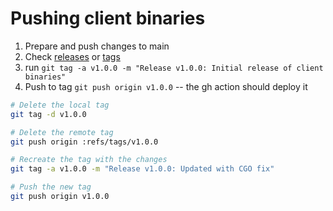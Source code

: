 # Pushing client binaries

1. Prepare and push changes to main
2. Check [releases](https://github.com/Johnkhk/cli_chat_app/releases) or [tags](https://github.com/Johnkhk/cli_chat_app/tags)
3. run `git tag -a v1.0.0 -m "Release v1.0.0: Initial release of client binaries"`
4. Push to tag `git push origin v1.0.0` -- the gh action should deploy it


```bash
# Delete the local tag
git tag -d v1.0.0

# Delete the remote tag
git push origin :refs/tags/v1.0.0

# Recreate the tag with the changes
git tag -a v1.0.0 -m "Release v1.0.0: Updated with CGO fix"

# Push the new tag
git push origin v1.0.0
```
